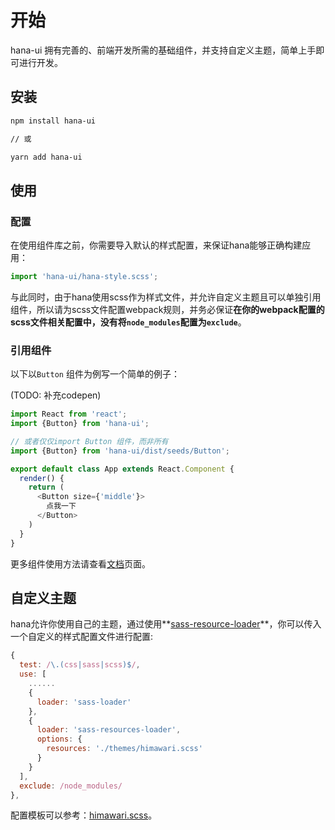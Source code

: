 # 开始

hana-ui 拥有完善的、前端开发所需的基础组件，并支持自定义主题，简单上手即可进行开发。

## 安装

```bash
npm install hana-ui

// 或

yarn add hana-ui
```

## 使用

### 配置

在使用组件库之前，你需要导入默认的样式配置，来保证hana能够正确构建应用：  

```js
import 'hana-ui/hana-style.scss';
```

与此同时，由于hana使用scss作为样式文件，并允许自定义主题且可以单独引用组件，所以请为scss文件配置webpack规则，并务必保证**在你的webpack配置的scss文件相关配置中，没有将`node_modules`配置为`exclude`**。

### 引用组件

以下以`Button` 组件为例写一个简单的例子：

(TODO: 补充codepen)

```javascript
import React from 'react';
import {Button} from 'hana-ui';

// 或者仅仅import Button 组件，而非所有
import {Button} from 'hana-ui/dist/seeds/Button';

export default class App extends React.Component {
  render() {
    return (
      <Button size={'middle'}>
        点我一下
      </Button>    
    )
  }
}
```

更多组件使用方法请查看[文档]('/cn/document')页面。

## 自定义主题

hana允许你使用自己的主题，通过使用**[sass-resource-loader](https://github.com/shakacode/sass-resources-loader)**，你可以传入一个自定义的样式配置文件进行配置:  

```js
{
  test: /\.(css|sass|scss)$/,
  use: [
    ......
    {
      loader: 'sass-loader'
    },
    {
      loader: 'sass-resources-loader',
      options: {
        resources: './themes/himawari.scss'
      }
    }
  ],
  exclude: /node_modules/
},
```

配置模板可以参考：[himawari.scss](https://github.com/hana-group/hana-ui/blob/master/themes/himawari.scss)。

